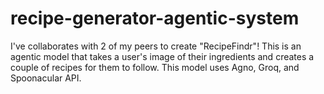 # recipe-generator-agentic-system
I've collaborates with 2 of my peers to create "RecipeFindr"! This is an agentic model that takes a user's image of their ingredients and creates a couple of recipes for them to follow. This model uses Agno, Groq, and Spoonacular API.
